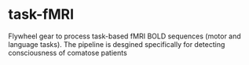 # task-fMRI
Flywheel gear to process task-based fMRI BOLD sequences (motor and language tasks).
The pipeline is desgined specifically for detecting consciousness of comatose patients
